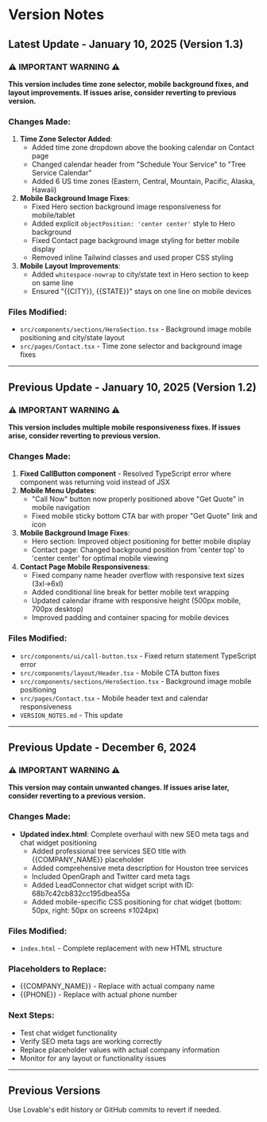 # Version Notes

## Latest Update - January 10, 2025 (Version 1.3)

### ⚠️ IMPORTANT WARNING ⚠️  
**This version includes time zone selector, mobile background fixes, and layout improvements. If issues arise, consider reverting to previous version.**

### Changes Made:
1. **Time Zone Selector Added**:
   - Added time zone dropdown above the booking calendar on Contact page
   - Changed calendar header from "Schedule Your Service" to "Tree Service Calendar"
   - Added 6 US time zones (Eastern, Central, Mountain, Pacific, Alaska, Hawaii)
2. **Mobile Background Image Fixes**:
   - Fixed Hero section background image responsiveness for mobile/tablet
   - Added explicit `objectPosition: 'center center'` style to Hero background
   - Fixed Contact page background image styling for better mobile display
   - Removed inline Tailwind classes and used proper CSS styling
3. **Mobile Layout Improvements**:
   - Added `whitespace-nowrap` to city/state text in Hero section to keep on same line
   - Ensured "{{CITY}}, {{STATE}}" stays on one line on mobile devices

### Files Modified:
- `src/components/sections/HeroSection.tsx` - Background image mobile positioning and city/state layout
- `src/pages/Contact.tsx` - Time zone selector and background image fixes

---

## Previous Update - January 10, 2025 (Version 1.2)

### ⚠️ IMPORTANT WARNING ⚠️  
**This version includes multiple mobile responsiveness fixes. If issues arise, consider reverting to previous version.**

### Changes Made:
1. **Fixed CallButton component** - Resolved TypeScript error where component was returning void instead of JSX
2. **Mobile Menu Updates**:
   - "Call Now" button now properly positioned above "Get Quote" in mobile navigation
   - Fixed mobile sticky bottom CTA bar with proper "Get Quote" link and icon
3. **Mobile Background Image Fixes**:
   - Hero section: Improved object positioning for better mobile display
   - Contact page: Changed background position from 'center top' to 'center center' for optimal mobile viewing
4. **Contact Page Mobile Responsiveness**:
   - Fixed company name header overflow with responsive text sizes (3xl→6xl)
   - Added conditional line break for better mobile text wrapping
   - Updated calendar iframe with responsive height (500px mobile, 700px desktop)
   - Improved padding and container spacing for mobile devices

### Files Modified:
- `src/components/ui/call-button.tsx` - Fixed return statement TypeScript error
- `src/components/layout/Header.tsx` - Mobile CTA button fixes  
- `src/components/sections/HeroSection.tsx` - Background image mobile positioning
- `src/pages/Contact.tsx` - Mobile header text and calendar responsiveness
- `VERSION_NOTES.md` - This update

---

## Previous Update - December 6, 2024

### ⚠️ IMPORTANT WARNING ⚠️
**This version may contain unwanted changes. If issues arise later, consider reverting to a previous version.**

### Changes Made:
- **Updated index.html**: Complete overhaul with new SEO meta tags and chat widget positioning
  - Added professional tree services SEO title with {{COMPANY_NAME}} placeholder
  - Added comprehensive meta description for Houston tree services
  - Included OpenGraph and Twitter card meta tags
  - Added LeadConnector chat widget script with ID: 68b7c42cb832cc195dbea55a
  - Added mobile-specific CSS positioning for chat widget (bottom: 50px, right: 50px on screens ≤1024px)

### Files Modified:
- `index.html` - Complete replacement with new HTML structure

### Placeholders to Replace:
- {{COMPANY_NAME}} - Replace with actual company name
- {{PHONE}} - Replace with actual phone number

### Next Steps:
- Test chat widget functionality
- Verify SEO meta tags are working correctly
- Replace placeholder values with actual company information
- Monitor for any layout or functionality issues

---

## Previous Versions
Use Lovable's edit history or GitHub commits to revert if needed.